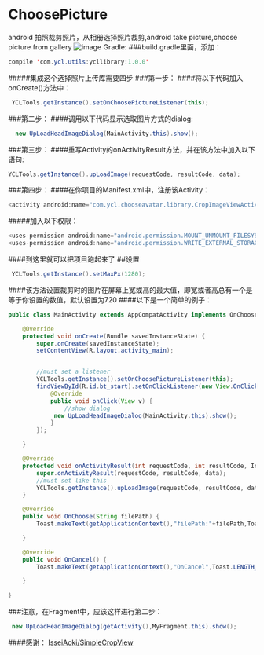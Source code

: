 # ChoosePicture
android 拍照裁剪照片，从相册选择照片裁剪,android take picture,choose picture from gallery
![image](https://github.com/yaochangliang159/ChoosePicture/raw/master/ScreenShots/screenshot01.gif)
Gradle:
###build.gradle里面，添加：
```Java
compile 'com.ycl.utils:ycllibrary:1.0.0'
```
#####集成这个选择照片上传库需要四步
###第一步：
####将以下代码加入onCreate()方法中：
```Java
 YCLTools.getInstance().setOnChoosePictureListener(this);
```
###第二步：
####调用以下代码显示选取图片方式的dialog:
```Java
  new UpLoadHeadImageDialog(MainActivity.this).show();
```
###第三步：
####重写Activity的onActivityResult方法，并在该方法中加入以下语句:
```Java
YCLTools.getInstance().upLoadImage(requestCode, resultCode, data);
``` 
###第四步：
####在你项目的Manifest.xml中，注册该Activity：
```Java
<activity android:name="com.ycl.chooseavatar.library.CropImageViewActivity"></activity>
```
#####加入以下权限：
```Java
<uses-permission android:name="android.permission.MOUNT_UNMOUNT_FILESYSTEMS"></uses-permission>
<uses-permission android:name="android.permission.WRITE_EXTERNAL_STORAGE"></uses-permission>
```
####到这里就可以把项目跑起来了
##设置
```Java
 YCLTools.getInstance().setMaxPx(1280);
```
####该方法设置裁剪时的图片在屏幕上宽或高的最大值，即宽或者高总有一个是等于你设置的数值，默认设置为720
####以下是一个简单的例子：
```Java
public class MainActivity extends AppCompatActivity implements OnChoosePictureListener {

    @Override
    protected void onCreate(Bundle savedInstanceState) {
        super.onCreate(savedInstanceState);
        setContentView(R.layout.activity_main);


        //must set a listener
        YCLTools.getInstance().setOnChoosePictureListener(this);
        findViewById(R.id.bt_start).setOnClickListener(new View.OnClickListener() {
            @Override
            public void onClick(View v) {
                //show dialog
             new UpLoadHeadImageDialog(MainActivity.this).show();
            }
        });

    }

    @Override
    protected void onActivityResult(int requestCode, int resultCode, Intent data) {
        super.onActivityResult(requestCode, resultCode, data);
        //must set like this
        YCLTools.getInstance().upLoadImage(requestCode, resultCode, data);
    }

    @Override
    public void OnChoose(String filePath) {
        Toast.makeText(getApplicationContext(),"filePath:"+filePath,Toast.LENGTH_LONG).show();

    }

    @Override
    public void OnCancel() {
        Toast.makeText(getApplicationContext(),"OnCancel",Toast.LENGTH_LONG).show();

    }
    
}
```
###注意，在Fragment中，应该这样进行第二步：
```Java
 new UpLoadHeadImageDialog(getActivity(),MyFragment.this).show();
```
####感谢：
  [IsseiAoki/SimpleCropView](https://github.com/IsseiAoki/SimpleCropView)
